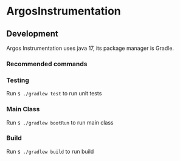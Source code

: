 # ArgosInstrumentation

## Development
Argos Instrumentation uses java 17, its package manager is Gradle.

### Recommended commands

### Testing
Run `$ ./gradlew test` to run unit tests

### Main Class
Run `$ ./gradlew bootRun` to run main class

### Build
Run `$ ./gradlew build` to run build